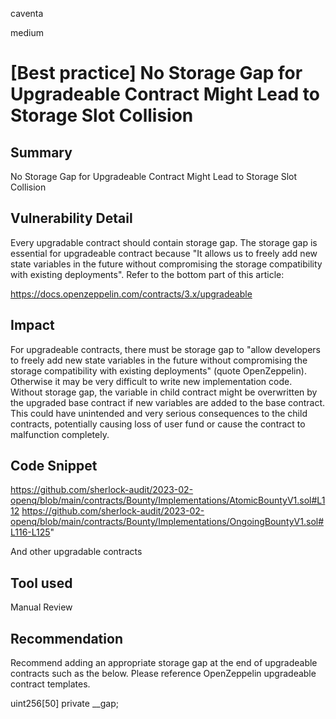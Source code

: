 caventa

medium

# [Best practice] No Storage Gap for Upgradeable Contract Might Lead to Storage Slot Collision

## Summary
No Storage Gap for Upgradeable Contract Might Lead to Storage Slot Collision

## Vulnerability Detail
Every upgradable contract should contain storage gap. The storage gap is essential for upgradeable contract because "It allows us to freely add new state variables in the future without compromising the storage compatibility with existing deployments". Refer to the bottom part of this article:

https://docs.openzeppelin.com/contracts/3.x/upgradeable

## Impact
For upgradeable contracts, there must be storage gap to "allow developers to freely add new state variables in the future without compromising the storage compatibility with existing deployments" (quote OpenZeppelin). Otherwise it may be very difficult to write new implementation code. Without storage gap, the variable in child contract might be overwritten by the upgraded base contract if new variables are added to the base contract. This could have unintended and very serious consequences to the child contracts, potentially causing loss of user fund or cause the contract to malfunction completely.

## Code Snippet
https://github.com/sherlock-audit/2023-02-openq/blob/main/contracts/Bounty/Implementations/AtomicBountyV1.sol#L112
https://github.com/sherlock-audit/2023-02-openq/blob/main/contracts/Bounty/Implementations/OngoingBountyV1.sol#L116-L125"

And other upgradable contracts

## Tool used
Manual Review

## Recommendation
Recommend adding an appropriate storage gap at the end of upgradeable contracts such as the below. Please reference OpenZeppelin upgradeable contract templates.

uint256[50] private __gap;